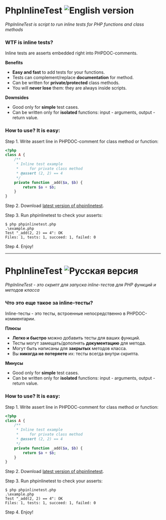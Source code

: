 # PhpInlineTest ![English version](http://upload.wikimedia.org/wikipedia/en/thumb/a/ae/Flag_of_the_United_Kingdom.svg/22px-Flag_of_the_United_Kingdom.svg.png)

*PhpInlineTest is script to run inline tests for PHP functions and class methods*

### WTF is inline tests?

Inline tests are asserts embedded right into PHPDOC-comments.

__Benefits__
* **Easy and fast** to add tests for your functions.
* Tests can complement/replace **documentation** for method.
* Can be written for **private/protected** class methods.
* You will **never lose** them: they are always inside scripts.

__Downsides__
* Good only for **simple** test cases.
* Can be written only for **isolated** functions: input - arguments, output - return value.

### How to use? It is easy:

Step 1. Write assert line in PHPDOC-comment for class method or function:

```php
<?php
class A {
	/**
	 * Inline test example
	 *     for private class method
	 * @assert (2, 2) == 4
	 */
	private function _add($a, $b) {
		return $a + $b;
	}
}
```

Step 2. Download [latest version of phpinlinetest](https://github.com/ptrofimov/phpinlinetest/blob/master/phpinlinetest.php).

Step 3. Run phpinlinetest to check your asserts:

	$ php phpinlinetest.php
	.\example.php
	Test "_add(2, 2) == 4": OK
	Files: 1, tests: 1, succeed: 1, failed: 0
	
Step 4. Enjoy!

--------------------------------------------------

# PhpInlineTest ![Русская версия](http://upload.wikimedia.org/wikipedia/en/thumb/f/f3/Flag_of_Russia.svg/22px-Flag_of_Russia.svg.png)

*PhpInlineTest - это скрипт для запуска inline-тестов для PHP функций и методов класса*

### Что это еще такое за inline-тесты?

Inline-тесты - это тесты, встроенные непосредственно в PHPDOC-комментарии.

__Плюсы__
* **Легко и быстро** можно добавить тесты для ваших функций.
* Тесты могут замещать/дополнять **документацию** для метода.
* Могут быть написаны для **закрытых** методов класса.
* Вы **никогда не потеряете** их: тесты всегда внутри скрипта.

__Минусы__
* Good only for **simple** test cases.
* Can be written only for **isolated** functions: input - arguments, output - return value.

### How to use? It is easy:

Step 1. Write assert line in PHPDOC-comment for class method or function:

```php
<?php
class A {
	/**
	 * Inline test example
	 *     for private class method
	 * @assert (2, 2) == 4
	 */
	private function _add($a, $b) {
		return $a + $b;
	}
}
```

Step 2. Download [latest version of phpinlinetest](https://github.com/ptrofimov/phpinlinetest/blob/master/phpinlinetest.php).

Step 3. Run phpinlinetest to check your asserts:

	$ php phpinlinetest.php
	.\example.php
	Test "_add(2, 2) == 4": OK
	Files: 1, tests: 1, succeed: 1, failed: 0
	
Step 4. Enjoy!